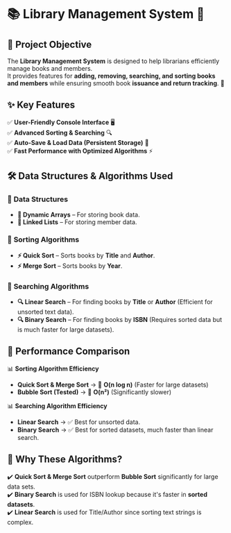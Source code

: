 # 📚 Library Management System 🚀  

## 🎯 Project Objective  
The **Library Management System** is designed to help librarians efficiently manage books and members.  
It provides features for **adding, removing, searching, and sorting books and members** while ensuring smooth book **issuance and return tracking**. 📖  

## ✨ Key Features  
✅ **User-Friendly Console Interface** 🖥️  
✅ **Advanced Sorting & Searching** 🔍  
✅ **Auto-Save & Load Data (Persistent Storage)** 💾  
✅ **Fast Performance with Optimized Algorithms** ⚡  

## 🛠️ Data Structures & Algorithms Used  
### 📌 **Data Structures**  
- **📖 Dynamic Arrays** – For storing book data.  
- **👥 Linked Lists** – For storing member data.  

### 📌 **Sorting Algorithms**  
- **⚡ Quick Sort** – Sorts books by **Title** and **Author**.  
- **⚡ Merge Sort** – Sorts books by **Year**.  

### 📌 **Searching Algorithms**  
- **🔍 Linear Search** – For finding books by **Title** or **Author** (Efficient for unsorted text data).  
- **🔍 Binary Search** – For finding books by **ISBN** (Requires sorted data but is much faster for large datasets).  

## 🚀 Performance Comparison  
📊 **Sorting Algorithm Efficiency**  
- **Quick Sort & Merge Sort** → 🚀 **O(n log n)** (Faster for large datasets)  
- **Bubble Sort (Tested)** → 🐌 **O(n²)** (Significantly slower)  

📊 **Searching Algorithm Efficiency**  
- **Linear Search** → ✅ Best for unsorted data.  
- **Binary Search** → ✅ Best for sorted datasets, much faster than linear search.  

## 🎯 Why These Algorithms?  
✔️ **Quick Sort & Merge Sort** outperform **Bubble Sort** significantly for large data sets.  
✔️ **Binary Search** is used for ISBN lookup because it's faster in **sorted datasets**.  
✔️ **Linear Search** is used for Title/Author since sorting text strings is complex.  
